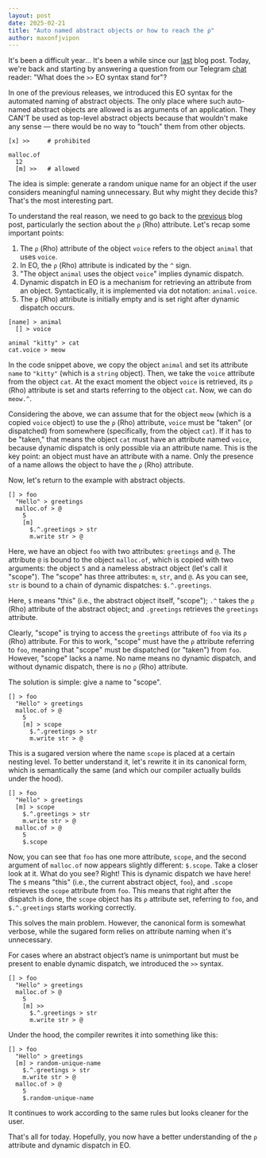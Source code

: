 ```yaml
---
layout: post
date: 2025-02-21
title: "Auto named abstract objects or how to reach the ρ"
author: maxonfjvipon
---
```


It's been a difficult year... It's been a while since our 
[last](https://news.eolang.org/2024-05-14-rho-sigma-delta-lambda.html) blog post. Today, we're back 
and starting by answering a question from our Telegram [chat](https://t.me/eolang_org) reader: 
"What does the `>>` EO syntax stand for"?

<!-- more -->

In one of the previous releases, we introduced this EO syntax for the automated naming of abstract 
objects. The only place where such auto-named abstract objects are allowed is as arguments of an 
application. They CAN'T be used as top-level abstract objects because that wouldn't make any 
sense — there would be no way to "touch" them from other objects.

```
[x] >>     # prohibited

malloc.of
  12
  [m] >>   # allowed
```

The idea is simple: generate a random unique name for an object if the user considers 
meaningful naming unnecessary. But why might they decide this? That's the most interesting part.

To understand the real reason, we need to go back to the 
[previous](https://news.eolang.org/2024-05-14-rho-sigma-delta-lambda.html) blog post, 
particularly the section about the `ρ` (Rho) attribute. Let's recap some important points:

1. The `ρ` (Rho) attribute of the object `voice` refers to the object `animal` that uses `voice`.
2. In EO, the `ρ` (Rho) attribute is indicated by the `^` sign.
3. "The object `animal` uses the object `voice`" implies dynamic dispatch.
4. Dynamic dispatch in EO is a mechanism for retrieving an attribute from an object. 
   Syntactically, it is implemented via dot notation: `animal.voice`.
5. The `ρ` (Rho) attribute is initially empty and is set right after dynamic dispatch occurs.

```
[name] > animal
  [] > voice

animal "kitty" > cat
cat.voice > meow
```

In the code snippet above, we copy the object `animal` and set its attribute `name` to `"kitty"` 
(which is a `string` object). Then, we take the `voice` attribute from the object `cat`. 
At the exact moment the object `voice` is retrieved, its `ρ` (Rho) attribute is set and starts 
referring to the object `cat`. Now, we can do `meow.^`.

Considering the above, we can assume that for the object `meow` (which is a copied `voice` object) 
to use the `ρ` (Rho) attribute, `voice` must be "taken" (or dispatched) from somewhere 
(specifically, from the object `cat`). If it has to be "taken," that means the object `cat` must 
have an attribute named `voice`, because dynamic dispatch is only possible via an attribute name. 
This is the key point: an object must have an attribute with a name. Only the presence of a name 
allows the object to have the `ρ` (Rho) attribute.

Now, let's return to the example with abstract objects.

```
[] > foo
  "Hello" > greetings
  malloc.of > @
    5
    [m]
      $.^.greetings > str
      m.write str > @
```

Here, we have an object `foo` with two attributes: `greetings` and `@`. The attribute `@` is bound 
to the object `malloc.of`, which is copied with two arguments: the object `5` and a nameless 
abstract object (let's call it "scope"). The "scope" has three attributes: `m`, `str`, and `@`. 
As you can see, `str` is bound to a chain of dynamic dispatches: `$.^.greetings`.

Here, `$` means "this" (i.e., the abstract object itself, "scope"); 
`.^` takes the `ρ` (Rho) attribute of the abstract object; 
and `.greetings` retrieves the `greetings` attribute.

Clearly, "scope" is trying to access the `greetings` attribute of `foo` via its `ρ` (Rho) attribute.
For this to work, "scope" must have the `ρ` attribute referring to `foo`, meaning that "scope" must 
be dispatched (or "taken") from `foo`. However, "scope" lacks a name. No name means no dynamic 
dispatch, and without dynamic dispatch, there is no `ρ` (Rho) attribute.

The solution is simple: give a name to "scope".

```
[] > foo
  "Hello" > greetings
  malloc.of > @
    5
    [m] > scope
      $.^.greetings > str
      m.write str > @
```

This is a sugared version where the name `scope` is placed at a certain nesting level. 
To better understand it, let's rewrite it in its canonical form, which is semantically the 
same (and which our compiler actually builds under the hood).

```
[] > foo
  "Hello" > greetings
  [m] > scope
    $.^.greetings > str
    m.write str > @
  malloc.of > @
    5
    $.scope
```

Now, you can see that `foo` has one more attribute, `scope`, and the second argument of 
`malloc.of` now appears slightly different: `$.scope`. Take a closer look at it. 
What do you see? Right! This is dynamic dispatch we have here! The `$` means "this" 
(i.e., the current abstract object, `foo`), and `.scope` retrieves the `scope` attribute 
from `foo`. This means that right after the dispatch is done, the `scope` object has 
its `ρ` attribute set, referring to `foo`, and `$.^.greetings` starts working correctly.

This solves the main problem. However, the canonical form is somewhat verbose, while the 
sugared form relies on attribute naming when it's unnecessary.

For cases where an abstract object’s name is unimportant but must be present to enable dynamic
dispatch, we introduced the `>>` syntax.

```
[] > foo
  "Hello" > greetings
  malloc.of > @
    5
    [m] >>
      $.^.greetings > str
      m.write str > @
```

Under the hood, the compiler rewrites it into something like this:

```
[] > foo
  "Hello" > greetings
  [m] > random-unique-name
    $.^.greetings > str
    m.write str > @
  malloc.of > @
    5
    $.random-unique-name
```

It continues to work according to the same rules but looks cleaner for the user.

That's all for today. Hopefully, you now have a better understanding of the `ρ` attribute and 
dynamic dispatch in EO.


